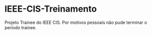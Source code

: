 # IEEE-CIS-Treinamento
Projeto Trainee do IEEE CIS. Por motivos pessoais não pude terminar o período trainee.
